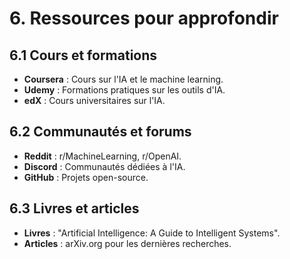 # 6. Ressources pour approfondir

## 6.1 Cours et formations
- **Coursera** : Cours sur l'IA et le machine learning.
- **Udemy** : Formations pratiques sur les outils d'IA.
- **edX** : Cours universitaires sur l'IA.

## 6.2 Communautés et forums
- **Reddit** : r/MachineLearning, r/OpenAI.
- **Discord** : Communautés dédiées à l'IA.
- **GitHub** : Projets open-source.

## 6.3 Livres et articles
- **Livres** : "Artificial Intelligence: A Guide to Intelligent Systems".
- **Articles** : arXiv.org pour les dernières recherches.
